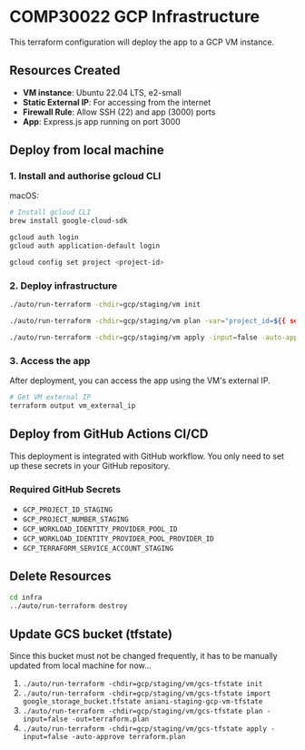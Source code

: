 # COMP30022 GCP Infrastructure

This terraform configuration will deploy the app to a GCP VM instance.

## Resources Created

- **VM instance**: Ubuntu 22.04 LTS, e2-small
- **Static External IP**: For accessing from the internet
- **Firewall Rule**: Allow SSH (22) and app (3000) ports
- **App**: Express.js app running on port 3000

## Deploy from local machine

### 1. Install and authorise gcloud CLI

macOS:
```bash
# Install gcloud CLI
brew install google-cloud-sdk

gcloud auth login
gcloud auth application-default login

gcloud config set project <project-id>
```

### 2. Deploy infrastructure

```bash
./auto/run-terraform -chdir=gcp/staging/vm init

./auto/run-terraform -chdir=gcp/staging/vm plan -var="project_id=${{ secrets.GCP_PROJECT_ID_STAGING }}" -input=false -out=terraform.plan

./auto/run-terraform -chdir=gcp/staging/vm apply -input=false -auto-approve terraform.plan
```

### 3. Access the app

After deployment, you can access the app using the VM's external IP.

```bash
# Get VM external IP
terraform output vm_external_ip
```

## Deploy from GitHub Actions CI/CD

This deployment is integrated with GitHub workflow. You only need to set up these secrets in your GitHub repository.

### Required GitHub Secrets

- `GCP_PROJECT_ID_STAGING`
- `GCP_PROJECT_NUMBER_STAGING`
- `GCP_WORKLOAD_IDENTITY_PROVIDER_POOL_ID`
- `GCP_WORKLOAD_IDENTITY_PROVIDER_POOL_PROVIDER_ID`
- `GCP_TERRAFORM_SERVICE_ACCOUNT_STAGING`

## Delete Resources

```bash
cd infra
../auto/run-terraform destroy
```
## Update GCS bucket (tfstate)

Since this bucket must not be changed frequently, it has to be manually updated from local machine for now...

1. `./auto/run-terraform -chdir=gcp/staging/vm/gcs-tfstate init`
2. `./auto/run-terraform -chdir=gcp/staging/vm/gcs-tfstate import google_storage_bucket.tfstate aniani-staging-gcp-vm-tfstate`
3. `./auto/run-terraform -chdir=gcp/staging/vm/gcs-tfstate plan -input=false -out=terraform.plan`
4. `./auto/run-terraform -chdir=gcp/staging/vm/gcs-tfstate apply -input=false -auto-approve terraform.plan`
